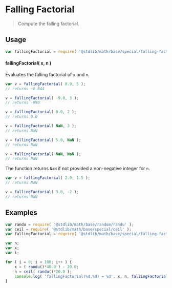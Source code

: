 # Falling Factorial

> Compute the falling factorial.


<section class="intro">

</section>

<!-- /.intro -->


<section class="usage">

## Usage

``` javascript
var fallingFactorial = require( '@stdlib/math/base/special/falling-factorial' );
```

#### fallingFactorial( x, n )

Evaluates the falling factorial of `x` and `n`.

``` javascript
var v = fallingFactorial( 0.9, 5 );
// returns ~0.644

v = fallingFactorial( -9.0, 3 );
// returns -990

v = fallingFactorial( 0.0, 2 );
// returns 0.0

v = fallingFactorial( NaN, 3 );
// returns NaN

v = fallingFactorial( 5.0, NaN );
// returns NaN

v = fallingFactorial( NaN, NaN );
// returns NaN
```

The function returns `NaN` if not provided a non-negative integer for `n`.

``` javascript
var v = fallingFactorial( 2.0, 1.5 );
// returns NaN

v = fallingFactorial( 3.0, -2 );
// returns NaN
```

</section>

<!-- /.usage -->


<section class="examples">

## Examples

``` javascript
var randu = require( '@stdlib/math/base/random/randu' );
var ceil = require( '@stdlib/math/base/special/ceil' );
var fallingFactorial = require( '@stdlib/math/base/special/falling-factorial' );

var n;
var x;
var i;

for ( i = 0; i < 100; i++ ) {
    x = ( randu()*40.0 ) - 20.0;
    n = ceil( randu()*20.0 );
    console.log( 'fallingFactorial(%d,%d) = %d', x, n, fallingFactorial( x, n ) );
}
```

</section>

<!-- /.examples -->


<section class="links">

</section>

<!-- /.links -->
